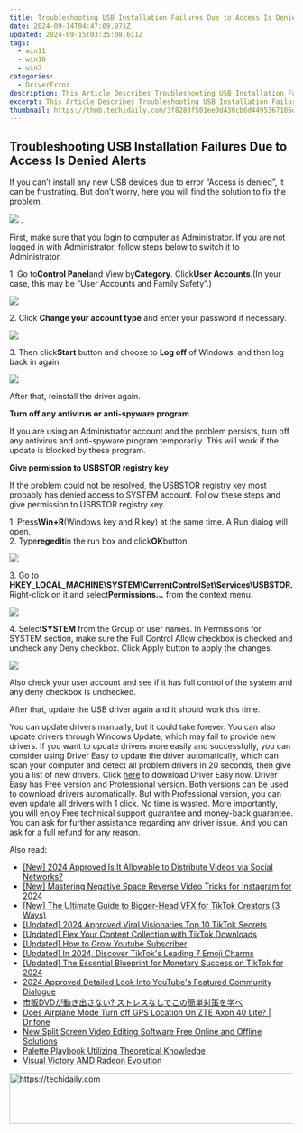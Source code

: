 ```yaml
---
title: Troubleshooting USB Installation Failures Due to Access Is Denied Alerts
date: 2024-09-14T04:47:09.971Z
updated: 2024-09-15T03:35:08.611Z
tags:
  - win11
  - win10
  - win7
categories:
  - DriverError
description: This Article Describes Troubleshooting USB Installation Failures Due to Access Is Denied Alerts
excerpt: This Article Describes Troubleshooting USB Installation Failures Due to Access Is Denied Alerts
thumbnail: https://thmb.techidaily.com/3f8283f501ee0d430cb6d4495367186d5cee7442e26fa273382b19ae26cbaade.png
---
```


## Troubleshooting USB Installation Failures Due to Access Is Denied Alerts

If you can’t install any new USB devices due to error “Access is denied”, it can be frustrating. But don’t worry, here you will find the solution to fix the problem.  
  
![](https://images.drivereasy.com/wp-content/uploads/2016/08/img_57c6862c6dbe8.png) .

First, make sure that you login to computer as Administrator. If you are not logged in with Administrator, follow steps below to switch it to Administrator.  
  
1\. Go to**Control Panel**and View by**Category**. Click**User Accounts**.(In your case, this may be “User Accounts and Family Safety”.)  
  
![](https://images.drivereasy.com/wp-content/uploads/2016/08/img_57c68c5d7bf6a.jpg)
  
2\. Click **Change your account type** and enter your password if necessary.
  
![](https://images.drivereasy.com/wp-content/uploads/2016/07/img_5791ba4e50787.png)
  
 3\. Then click**Start** button and choose to **Log off**  of Windows, and then log back in again.
  
![](https://images.drivereasy.com/wp-content/uploads/2016/07/img_5791bab2104ee.png)

After that, reinstall the driver again.  
  
 **Turn off any antivirus or anti-spyware program**
  
If you are using an Administrator account and the problem persists, turn off any antivirus and anti-spyware program temporarily. This will work if the update is blocked by these program.
  
**Give permission to USBSTOR registry key**
  
If the problem could not be resolved, the USBSTOR registry key most probably has denied access to SYSTEM account. Follow these steps and give permission to USBSTOR registry key.
  
1\. Press**Win+R**(Windows key and R key) at the same time. A Run dialog will open.  
2\. Type**regedit**in the run box and click**OK**button.
  
![](https://images.drivereasy.com/wp-content/uploads/2016/08/img_57c6905ba04f8.png)
  
 3\. Go to **HKEY\_LOCAL\_MACHINE\\SYSTEM\\CurrentControlSet\\Services\\USBSTOR.** Right-click on it and select**Permissions…** from the context menu.

![](https://images.drivereasy.com/wp-content/uploads/2016/08/img_57c692c5d030c.jpg)
  
 4\. Select**SYSTEM** from the Group or user names. In Permissions for SYSTEM section, make sure the Full Control Allow checkbox is checked and uncheck any Deny checkbox. Click Apply button to apply the changes.  
  
![](https://images.drivereasy.com/wp-content/uploads/2016/08/img_57c6933c3f709.png)

 Also check your user account and see if it has full control of the system and any deny checkbox is unchecked.

 After that, update the USB driver again and it should work this time.

 You can update drivers manually, but it could take forever. You can also update drivers through Windows Update, which may fail to provide new drivers. If you want to update drivers more easily and successfully, you can consider using Driver Easy to update the driver automatically, which can scan your computer and detect all problem drivers in 20 seconds, then give you a list of new drivers. Click [here](https://tools.techidaily.com/drivereasy/download/) to download Driver Easy now.
 Driver Easy has Free version and Professional version. Both versions can be used to download drivers automatically. But with Professional version, you can even update all drivers with 1 click. No time is wasted. More importantly, you will enjoy Free technical support guarantee and money-back guarantee. You can ask for further assistance regarding any driver issue. And you can ask for a full refund for any reason.

<ins class="adsbygoogle"
     style="display:block"
     data-ad-format="autorelaxed"
     data-ad-client="ca-pub-7571918770474297"
     data-ad-slot="1223367746"></ins>

<ins class="adsbygoogle"
     style="display:block"
     data-ad-client="ca-pub-7571918770474297"
     data-ad-slot="8358498916"
     data-ad-format="auto"
     data-full-width-responsive="true"></ins>

<span class="atpl-alsoreadstyle">Also read:</span>
<div><ul>
<li><a href="https://facebook-videos.techidaily.com/new-2024-approved-is-it-allowable-to-distribute-videos-via-social-networks/"><u>[New] 2024 Approved Is It Allowable to Distribute Videos via Social Networks?</u></a></li>
<li><a href="https://instagram-video-recordings.techidaily.com/new-mastering-negative-space-reverse-video-tricks-for-instagram-for-2024/"><u>[New] Mastering Negative Space Reverse Video Tricks for Instagram for 2024</u></a></li>
<li><a href="https://tiktok-videos.techidaily.com/new-the-ultimate-guide-to-bigger-head-vfx-for-tiktok-creators-3-ways/"><u>[New] The Ultimate Guide to Bigger-Head VFX for TikTok Creators (3 Ways)</u></a></li>
<li><a href="https://tiktok-videos.techidaily.com/updated-2024-approved-viral-visionaries-top-10-tiktok-secrets/"><u>[Updated] 2024 Approved Viral Visionaries Top 10 TikTok Secrets</u></a></li>
<li><a href="https://tiktok-videos.techidaily.com/updated-flex-your-content-collection-with-tiktok-downloads/"><u>[Updated] Flex Your Content Collection with TikTok Downloads</u></a></li>
<li><a href="https://some-techniques.techidaily.com/updated-how-to-grow-youtube-subscriber/"><u>[Updated] How to Grow Youtube Subscriber</u></a></li>
<li><a href="https://tiktok-videos.techidaily.com/updated-in-2024-discover-tiktoks-leading-7-emoji-charms/"><u>[Updated] In 2024, Discover TikTok's Leading 7 Emoji Charms</u></a></li>
<li><a href="https://tiktok-videos.techidaily.com/updated-the-essential-blueprint-for-monetary-success-on-tiktok-for-2024/"><u>[Updated] The Essential Blueprint for Monetary Success on TikTok for 2024</u></a></li>
<li><a href="https://youtube-data.techidaily.com/approved-detailed-look-into-youtubes-featured-community-dialogue/"><u>2024 Approved Detailed Look Into YouTube's Featured Community Dialogue</u></a></li>
<li><a href="https://tech-haven.techidaily.com/1726028402050-dvd/"><u>市販DVDが動き出さない? ストレスなしでこの簡単対策を学べ</u></a></li>
<li><a href="https://fake-location.techidaily.com/does-airplane-mode-turn-off-gps-location-on-zte-axon-40-lite-drfone-by-drfone-virtual-android/"><u>Does Airplane Mode Turn off GPS Location On ZTE Axon 40 Lite? | Dr.fone</u></a></li>
<li><a href="https://ai-vdieo-software.techidaily.com/new-split-screen-video-editing-software-free-online-and-offline-solutions/"><u>New Split Screen Video Editing Software Free Online and Offline Solutions</u></a></li>
<li><a href="https://article-helps.techidaily.com/palette-playbook-utilizing-theoretical-knowledge/"><u>Palette Playbook Utilizing Theoretical Knowledge</u></a></li>
<li><a href="https://screen-recording.techidaily.com/visual-victory-amd-radeon-evolution/"><u>Visual Victory AMD Radeon Evolution</u></a></li>
</ul></div>

<!-- affiliate ads begin -->
<a href="https://ephamedtechinc.pxf.io/c/5597632/2136617/26400" target="_top" id="2136617">
  <img src="//a.impactradius-go.com/display-ad/26400-2136617" border="0" alt="https://techidaily.com" width="728" height="90"/>
</a>
<img height="0" width="0" src="https://ephamedtechinc.pxf.io/i/5597632/2136617/26400" style="position:absolute;visibility:hidden;" border="0" />
<!-- affiliate ads end -->


